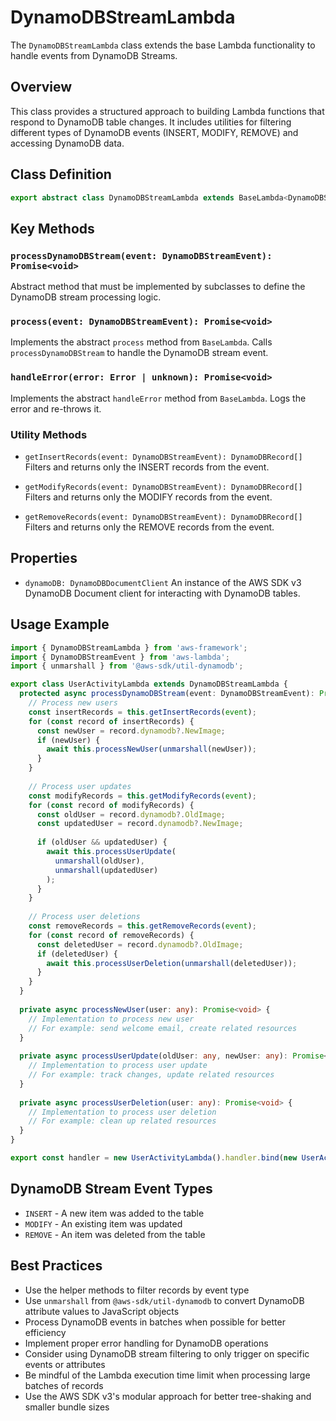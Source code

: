 # DynamoDBStreamLambda

The `DynamoDBStreamLambda` class extends the base Lambda functionality to handle events from DynamoDB Streams.

## Overview

This class provides a structured approach to building Lambda functions that respond to DynamoDB table changes. It includes utilities for filtering different types of DynamoDB events (INSERT, MODIFY, REMOVE) and accessing DynamoDB data.

## Class Definition

```typescript
export abstract class DynamoDBStreamLambda extends BaseLambda<DynamoDBStreamEvent, void>
```

## Key Methods

### `processDynamoDBStream(event: DynamoDBStreamEvent): Promise<void>`

Abstract method that must be implemented by subclasses to define the DynamoDB stream processing logic.

### `process(event: DynamoDBStreamEvent): Promise<void>`

Implements the abstract `process` method from `BaseLambda`. Calls `processDynamoDBStream` to handle the DynamoDB stream event.

### `handleError(error: Error | unknown): Promise<void>`

Implements the abstract `handleError` method from `BaseLambda`. Logs the error and re-throws it.

### Utility Methods

- `getInsertRecords(event: DynamoDBStreamEvent): DynamoDBRecord[]`
  Filters and returns only the INSERT records from the event.

- `getModifyRecords(event: DynamoDBStreamEvent): DynamoDBRecord[]`
  Filters and returns only the MODIFY records from the event.

- `getRemoveRecords(event: DynamoDBStreamEvent): DynamoDBRecord[]`
  Filters and returns only the REMOVE records from the event.

## Properties

- `dynamoDB: DynamoDBDocumentClient`
  An instance of the AWS SDK v3 DynamoDB Document client for interacting with DynamoDB tables.

## Usage Example

```typescript
import { DynamoDBStreamLambda } from 'aws-framework';
import { DynamoDBStreamEvent } from 'aws-lambda';
import { unmarshall } from '@aws-sdk/util-dynamodb';

export class UserActivityLambda extends DynamoDBStreamLambda {
  protected async processDynamoDBStream(event: DynamoDBStreamEvent): Promise<void> {
    // Process new users
    const insertRecords = this.getInsertRecords(event);
    for (const record of insertRecords) {
      const newUser = record.dynamodb?.NewImage;
      if (newUser) {
        await this.processNewUser(unmarshall(newUser));
      }
    }
    
    // Process user updates
    const modifyRecords = this.getModifyRecords(event);
    for (const record of modifyRecords) {
      const oldUser = record.dynamodb?.OldImage;
      const updatedUser = record.dynamodb?.NewImage;
      
      if (oldUser && updatedUser) {
        await this.processUserUpdate(
          unmarshall(oldUser),
          unmarshall(updatedUser)
        );
      }
    }
    
    // Process user deletions
    const removeRecords = this.getRemoveRecords(event);
    for (const record of removeRecords) {
      const deletedUser = record.dynamodb?.OldImage;
      if (deletedUser) {
        await this.processUserDeletion(unmarshall(deletedUser));
      }
    }
  }
  
  private async processNewUser(user: any): Promise<void> {
    // Implementation to process new user
    // For example: send welcome email, create related resources
  }
  
  private async processUserUpdate(oldUser: any, newUser: any): Promise<void> {
    // Implementation to process user update
    // For example: track changes, update related resources
  }
  
  private async processUserDeletion(user: any): Promise<void> {
    // Implementation to process user deletion
    // For example: clean up related resources
  }
}

export const handler = new UserActivityLambda().handler.bind(new UserActivityLambda());
```

## DynamoDB Stream Event Types

- `INSERT` - A new item was added to the table
- `MODIFY` - An existing item was updated
- `REMOVE` - An item was deleted from the table

## Best Practices

- Use the helper methods to filter records by event type
- Use `unmarshall` from `@aws-sdk/util-dynamodb` to convert DynamoDB attribute values to JavaScript objects
- Process DynamoDB events in batches when possible for better efficiency
- Implement proper error handling for DynamoDB operations
- Consider using DynamoDB stream filtering to only trigger on specific events or attributes
- Be mindful of the Lambda execution time limit when processing large batches of records
- Use the AWS SDK v3's modular approach for better tree-shaking and smaller bundle sizes